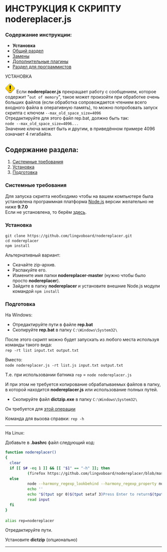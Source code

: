 # ИНСТРУКЦИЯ К СКРИПТУ nodereplacer.js

### Содержание инструкции:

* **Установка**
* [Общий раздел](index.md)
* [Замены](replacer.md)
* [Дополнительные плагины](plugins.md)
* [Раздел для программистов](javascript.md)


УСТАНОВКА

![warning.png](./../warning.png)
Если **nodereplacer.js** прекращает работу с сообщением, которое содержит "`out of memory`", такое может произойти при обработке очень больших файлов (если обработка сопровождается чтением всего входного файла в оперативную память), то можно попробовать запуск скрипта с ключом `--max_old_space_size=4096`</br>
Отредактируйте для этого файл rep.bat, должно быть так:</br>
`node --max_old_space_size=4096...`</br>
Значение ключа может быть и другим, в приведённом примере 4096 означает 4 гигабайта.

## Содержание раздела:

1. [Системные требования](#Системные-требования)
2. [Установка](#Установка)
3. [Подготовка](#Подготовка)

### Системные требования

Для запуска скрипта необходимо чтобы на вашем компьютере была установлена программная платформа [Node.js](https://ru.wikipedia.org/wiki/Node.js) версии желательно не ниже **9.7.0**</br>
Если не установлена, то берём [здесь](https://nodejs.org/).

### Установка
```
git clone https://github.com/lingvoboard/nodereplacer.git
cd nodereplacer
npm install
```

Альтернативный вариант:
* Скачайте zip-архив.
* Распакуйте его.
* Измените имя папки **nodereplacer-master** (нужно чтобы было просто **nodereplacer**).
* Зайдите в папку **nodereplacer** и установите внешние Node.js модули командой `npm install`

### Подготовка

На Windows:

* Отредактируйте пути в файле **rep.bat**
* Скопируйте **rep.bat** в папку `C:\Windows\System32\`

После этого скрипт можно будет запускать из любого места используя команды такого вида:</br>
`rep -rt list input.txt output.txt`

Вместо:</br>
`node nodereplacer.js -rt list.js input.txt output.txt`

Т.е. при использовании батника `rep` = `node nodereplacer.js`

И при этом не требуется копирование обрабатываемых файлов в папку, в которой находится **nodereplacer.js** или использование полных путей.

* Скопируйте файл **dictzip.exe** в папку `C:\Windows\System32\`

Он требуется для [этой операции](/help/files/md/index.md#5-node-nodereplacerjs-inputglsoutputifo)

Команда для вызова справки: `rep -h`

<hr>

На Linux:

Добавьте в **.bashrc** файл следующий код:

```bash
function nodereplacer()
{
  clear
  if [[ $# -eq 1 ]] && [[ "$1" == "-h" ]]; then
          (firefox https://github.com/lingvoboard/nodereplacer/blob/master/help/files/md/index.md >/dev/null 2>&1 &)
  else
          node --harmony_regexp_lookbehind --harmony_regexp_property полный_путь/nodereplacer.js "$@"
          echo ''
          echo "$(tput sgr 0)$(tput setaf 3)Press Enter to return$(tput sgr 0)"
          read input
  fi      
}

alias rep=nodereplacer
```

Отредактируйте пути.

Установите **dictzip** (опционально)

<hr>

